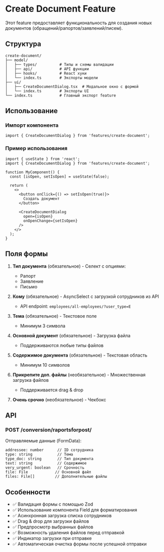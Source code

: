 # Create Document Feature

Этот feature предоставляет функциональность для создания новых документов (обращений/рапортов/заявлений/писем).

## Структура

```
create-document/
├── model/
│   ├── types/          # Типы и схемы валидации
│   ├── api/            # API функции
│   ├── hooks/          # React хуки
│   └── index.ts        # Экспорты модели
├── ui/
│   ├── CreateDocumentDialog.tsx  # Модальное окно с формой
│   └── index.ts        # Экспорты UI
└── index.ts            # Главный экспорт feature
```

## Использование

### Импорт компонента

```tsx
import { CreateDocumentDialog } from 'features/create-document';
```

### Пример использования

```tsx
import { useState } from 'react';
import { CreateDocumentDialog } from 'features/create-document';

function MyComponent() {
  const [isOpen, setIsOpen] = useState(false);

  return (
    <>
      <button onClick={() => setIsOpen(true)}>
        Создать документ
      </button>
      
      <CreateDocumentDialog
        open={isOpen}
        onOpenChange={setIsOpen}
      />
    </>
  );
}
```

## Поля формы

1. **Тип документа** (обязательное) - Селект с опциями:
   - Рапорт
   - Заявление
   - Письмо

2. **Кому** (обязательное) - AsyncSelect с загрузкой сотрудников из API
   - API endpoint: `employees/all-employees/?user_type=E`

3. **Тема** (обязательное) - Текстовое поле
   - Минимум 3 символа

4. **Основной документ** (обязательное) - Загрузка файла
   - Поддерживаются любые типы файлов

5. **Содержимое документа** (обязательное) - Текстовая область
   - Минимум 10 символов

6. **Прикрепите доп. файлы** (необязательное) - Множественная загрузка файлов
   - Поддерживается drag & drop

7. **Очень срочно** (необязательное) - Чекбокс

## API

### POST /conversion/raportsforpost/

Отправляемые данные (FormData):
```
addressee: number      // ID сотрудника
type: string           // Тема
type_doc: string       // Тип документа
text: string           // Содержимое
very_urgent: boolean   // Срочность
file: File            // Основной файл
files: File[]         // Дополнительные файлы
```

## Особенности

- ✅ Валидация формы с помощью Zod
- ✅ Использование компонента Field для форматирования
- ✅ Асинхронная загрузка списка сотрудников
- ✅ Drag & drop для загрузки файлов
- ✅ Предпросмотр выбранных файлов
- ✅ Возможность удаления файлов перед отправкой
- ✅ Индикатор загрузки при отправке
- ✅ Автоматическая очистка формы после успешной отправки


